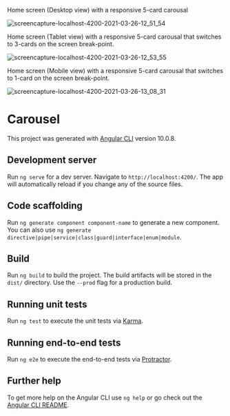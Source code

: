 Home screen (Desktop view) with a responsive 5-card carousal

![screencapture-localhost-4200-2021-03-26-12_51_54](https://user-images.githubusercontent.com/53975893/112623326-e23ca180-8e34-11eb-84df-c55bae814dd8.png)


Home screen (Tablet view) with a responsive 5-card carousal that switches to 3-cards on the screen break-point.

![screencapture-localhost-4200-2021-03-26-12_53_55](https://user-images.githubusercontent.com/53975893/112623374-f385ae00-8e34-11eb-838b-b05ad803a77b.png)


Home screen (Mobile view) with a responsive 5-card carousal that switches to 1-card on the screen break-point.

![screencapture-localhost-4200-2021-03-26-13_08_31](https://user-images.githubusercontent.com/53975893/112623385-f7193500-8e34-11eb-8f3c-380f7632dd44.png)


# Carousel

This project was generated with [Angular CLI](https://github.com/angular/angular-cli) version 10.0.8.

## Development server

Run `ng serve` for a dev server. Navigate to `http://localhost:4200/`. The app will automatically reload if you change any of the source files.

## Code scaffolding

Run `ng generate component component-name` to generate a new component. You can also use `ng generate directive|pipe|service|class|guard|interface|enum|module`.

## Build

Run `ng build` to build the project. The build artifacts will be stored in the `dist/` directory. Use the `--prod` flag for a production build.

## Running unit tests

Run `ng test` to execute the unit tests via [Karma](https://karma-runner.github.io).

## Running end-to-end tests

Run `ng e2e` to execute the end-to-end tests via [Protractor](http://www.protractortest.org/).

## Further help

To get more help on the Angular CLI use `ng help` or go check out the [Angular CLI README](https://github.com/angular/angular-cli/blob/master/README.md).
